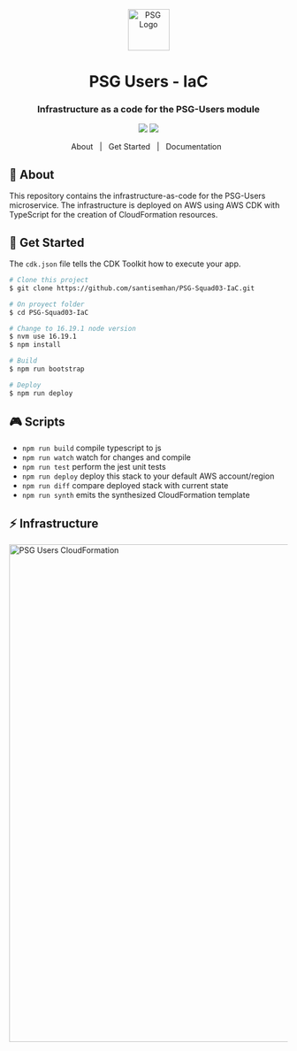 <div align="center" id="top">
  <img src="https://github.com/santisemhan/PSG-Squad03-API/assets/58712215/2b3f5249-7797-48a0-9682-523976355cf3" width="75" alt="PSG Logo" />
</div>

<div align="center">
  <h1>PSG Users - IaC</h1>
  <h3>Infrastructure as a code for the PSG-Users module </h3>
</div>

<p align="center">
  <img src="https://img.shields.io/badge/TypeScript-007ACC?style=for-the-badge&logo=typescript&logoColor=white" />
  <img src="https://img.shields.io/badge/Amazon_AWS-FF9900?style=for-the-badge&logo=amazonaws&logoColor=white"/>
</p>


<p align="center">
  <a>About</a> &#xa0; | &#xa0;
  <a>Get Started</a>  &#xa0; | &#xa0;
  <a>Documentation</a> &#xa0;
</p>

## :dart: About ##
This repository contains the infrastructure-as-code for the PSG-Users microservice. The infrastructure is deployed on AWS using AWS CDK with TypeScript for the creation of CloudFormation resources.
 

## :checkered_flag: Get Started ##
The `cdk.json` file tells the CDK Toolkit how to execute your app.

```bash
# Clone this project
$ git clone https://github.com/santisemhan/PSG-Squad03-IaC.git

# On proyect folder
$ cd PSG-Squad03-IaC

# Change to 16.19.1 node version
$ nvm use 16.19.1
$ npm install

# Build
$ npm run bootstrap

# Deploy
$ npm run deploy
```

## :video_game: Scripts

* `npm run build`   compile typescript to js
* `npm run watch`   watch for changes and compile
* `npm run test`    perform the jest unit tests
* `npm run deploy`      deploy this stack to your default AWS account/region
* `npm run diff`        compare deployed stack with current state
* `npm run synth`       emits the synthesized CloudFormation template

##  :zap: Infrastructure ##
<div>
  <img src="https://github.com/santisemhan/PSG-Squad03-IaC/assets/58712215/0e3742d2-bdb6-4bf1-aac3-78f6980ebcfb" width="900" alt="PSG Users CloudFormation" />
</div>


<br/>
